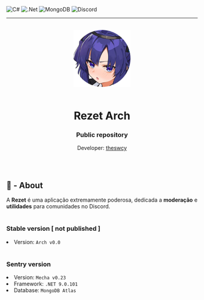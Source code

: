 ![C#](https://img.shields.io/badge/c%23-%23239120.svg?style=for-the-badge&logo=csharp&logoColor=white)
![.Net](https://img.shields.io/badge/.NET-5C2D91?style=for-the-badge&logo=.net&logoColor=white)
![MongoDB](https://img.shields.io/badge/MongoDB-%234ea94b.svg?style=for-the-badge&logo=mongodb&logoColor=white)
![Discord](https://img.shields.io/badge/Discord-%235865F2.svg?style=for-the-badge&logo=discord&logoColor=white)
<hr>
<br>
<div align=center>
  <img src="assets/icon.png" style="width:150px;">
</div>
<br>
<h1 align=center>
  Rezet Arch
</h1>
<h3 align=center>
Public repository
</h3>
<p align=center>
  Developer: <a href="https://github.com/theswcy" target="_blank">theswcy</a><br>
</p>
<br><br>


<h2>
  🍣 - About
</h2>
  A <strong>Rezet</strong> é uma aplicação extremamente poderosa, dedicada a <strong>moderação</strong> e <strong>utilidades</strong>
  para comunidades no Discord.
<br>
<br>
<h3>
  Stable version [ not published ]
</h3>
<li>Version: <code>Arch v0.0</code></li>
<br>
<h3>
  Sentry version
</h3>
<li>Version: <code>Mecha v0.23</code></li>
<li>Framework: <code>.NET 9.0.101</code></li>
<li>Database: <code>MongoDB Atlas</code></li>
<br><br>